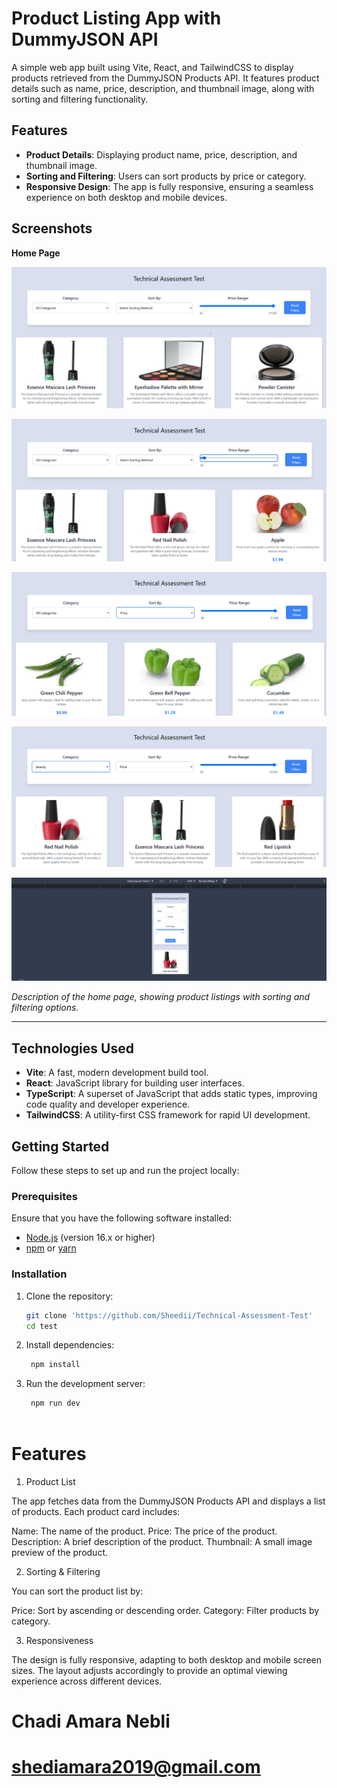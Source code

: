 
# Product Listing App with DummyJSON API

A simple web app built using Vite, React, and TailwindCSS to display products retrieved from the DummyJSON Products API. It features product details such as name, price, description, and thumbnail image, along with sorting and filtering functionality.

## Features

- **Product Details**: Displaying product name, price, description, and thumbnail image.
- **Sorting and Filtering**: Users can sort products by price or category.
- **Responsive Design**: The app is fully responsive, ensuring a seamless experience on both desktop and mobile devices.

## Screenshots

**Home Page**

![Home Page Screenshot](./pic/screenshot1.png)

![Home Page Screenshot](./pic/screenshot2.png)

![Home Page Screenshot](./pic/screenshot3.png)

![Home Page Screenshot](./pic/screenshot4.png)

![Home Page Screenshot](./pic/screenshot5.png)

_Description of the home page, showing product listings with sorting and filtering options._

---

## Technologies Used

- **Vite**: A fast, modern development build tool.
- **React**: JavaScript library for building user interfaces.
- **TypeScript**: A superset of JavaScript that adds static types, improving code quality and developer experience.
- **TailwindCSS**: A utility-first CSS framework for rapid UI development.

## Getting Started

Follow these steps to set up and run the project locally:

### Prerequisites

Ensure that you have the following software installed:

- [Node.js](https://nodejs.org/) (version 16.x or higher)
- [npm](https://www.npmjs.com/) or [yarn](https://yarnpkg.com/)

### Installation

1. Clone the repository:

   ```bash
   git clone 'https://github.com/Sheedii/Technical-Assessment-Test'
   cd test

2. Install dependencies:

   ```bash
    npm install

3. Run the development server:

   ```bash
    npm run dev



# Features

1. Product List

The app fetches data from the DummyJSON Products API and displays a list of products. Each product card includes:

Name: The name of the product.
Price: The price of the product.
Description: A brief description of the product.
Thumbnail: A small image preview of the product.

2. Sorting & Filtering

You can sort the product list by:

Price: Sort by ascending or descending order.
Category: Filter products by category.

3. Responsiveness

The design is fully responsive, adapting to both desktop and mobile screen sizes. The layout adjusts accordingly to provide an optimal viewing experience across different devices.

# Chadi Amara Nebli
# shediamara2019@gmail.com